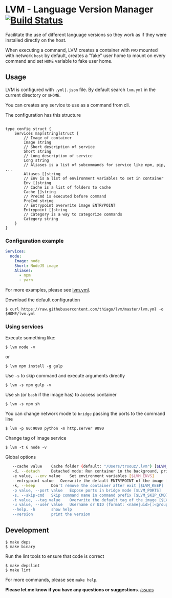 # LVM - Language Version Manager [![Build Status][travis-image]][travis-url]

Facilitate the use of different language versions so they work as if they
were installed directly on the host.

When executing a command, LVM creates a container with `PWD` mounted with
network `host` by default, creates a "fake" user home to mount on every
command and set `HOME` variable to fake user home.

## Usage

LVM is configured with `.yml|.json` file. By default search `lvm.yml` in the
current directory or `$HOME`.

You can creates any service to use as a command from cli.

The configuration has this structure

```golang

type config struct {
    Services map[string]struct {
        // Image of container
        Image string
        // Short description of service
        Short string
        // Long description of service
        Long string
        // Aliases is a list of subcommands for service like npm, pip, ...
        Aliases []string
        // Env is a list of environment variables to set in container
        Env []string
        // Cache is a list of folders to cache
        Cache []string
        // PreCmd is executed before command
        PreCmd string
        // Entrypoint overwrite image ENTRYPOINT
        Entrypoint []string
        // Category is a way to categorize commands
        Category string
    }
}
```

### Configuration example

```yaml
Services:
  node:
    Image: node
    Short: NodeJS image
    Aliases:
      - npm
      - yarn
```

For more examples, please see [lvm.yml](https://github.com/thiago/lvm/blob/master/lvm.yml).

Download the default configuration

    $ curl https://raw.githubusercontent.com/thiago/lvm/master/lvm.yml -o $HOME/lvm.yml


### Using services

Execute something like:

    $ lvm node -v
or

    $ lvm npm install -g gulp

Use `-s` to skip command and execute arguments directly

    $ lvm -s npm gulp -v

Use `sh` (or `bash` if the image has) to access container

    $ lvm -s npm sh

You can change network mode to `bridge` passing the ports to the command line

    $ lvm -p 80:9090 python -m http.server 9090

Change tag of image service

    $ lvm -t 6 node -v

Global options

```sh
   --cache value	Cache folder (default: "/Users/trsouz/.lvm") [$LVM_CACHE]
   -d, --detach		Detached mode: Run container in the background, print new container name. [$LVM_DETACH]
   -e value, --env value	Set environment variables [$LVM_ENVS]
   --entrypoint value	Overwrite the default ENTRYPOINT of the image [$LVM_ENTRYPOINT]
   -k, --keep		Don't remove the container after exit [$LVM_KEEP]
   -p value, --port value	Expose ports in bridge mode [$LVM_PORTS]
   -s, --skip-cmd	Skip command name in command prefix [$LVM_SKIP_CMD]
   -t value, --tag value	Overwrite the default tag of the image [$LVM_TAG]
   -u value, --user value	Username or UID (format: <name|uid>[:<group|gid>]) (default: "$(id -u):$(id -g)") [$LVM_USER]
   --help, -h		show help
   --version		print the version
```

## Development

    $ make deps
    $ make binary

Run the lint tools to ensure that code is correct

    $ make depslint
    $ make lint

For more commands, please see `make help`.

**Please let me know if you have any questions or suggestions**. *[issues](https://github.com/thiago/lvm/issues)*


[travis-image]: https://travis-ci.org/thiago/lvm.svg?branch=master
[travis-url]: https://travis-ci.org/thiago/lvm
